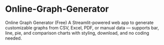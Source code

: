 # Online-Graph-Generator
Online Graph Generator (Free) A Streamlit-powered web app to generate customizable graphs from CSV, Excel, PDF, or manual data — supports bar, line, pie, and comparison charts with styling, download, and no coding needed.
